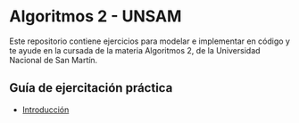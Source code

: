 # Algoritmos 2 - UNSAM

Este repositorio contiene ejercicios para modelar e implementar en código y te ayude en la cursada de la materia Algoritmos 2, de la Universidad Nacional de San Martín.

## Guía de ejercitación práctica

- [Introducción](intro/index.md)


